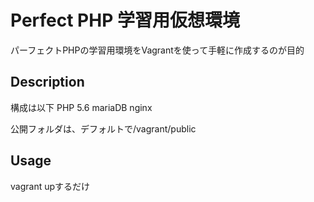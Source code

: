 Perfect PHP 学習用仮想環境
====

パーフェクトPHPの学習用環境をVagrantを使って手軽に作成するのが目的

## Description
構成は以下
PHP 5.6
mariaDB
nginx

公開フォルダは、デフォルトで/vagrant/public

## Usage
vagrant upするだけ
